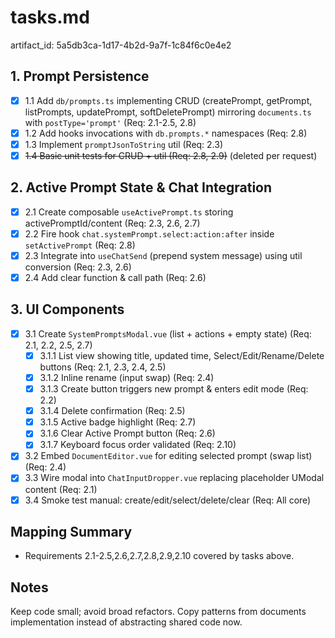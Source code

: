 # tasks.md

artifact_id: 5a5db3ca-1d17-4b2d-9a7f-1c84f6c0e4e2

## 1. Prompt Persistence

-   [x] 1.1 Add `db/prompts.ts` implementing CRUD (createPrompt, getPrompt, listPrompts, updatePrompt, softDeletePrompt) mirroring `documents.ts` with `postType='prompt'` (Req: 2.1-2.5, 2.8)
-   [x] 1.2 Add hooks invocations with `db.prompts.*` namespaces (Req: 2.8)
-   [x] 1.3 Implement `promptJsonToString` util (Req: 2.3)
-   [x] ~~1.4 Basic unit tests for CRUD + util (Req: 2.8, 2.9)~~ (deleted per request)

## 2. Active Prompt State & Chat Integration

-   [x] 2.1 Create composable `useActivePrompt.ts` storing activePromptId/content (Req: 2.3, 2.6, 2.7)
-   [x] 2.2 Fire hook `chat.systemPrompt.select:action:after` inside `setActivePrompt` (Req: 2.8)
-   [x] 2.3 Integrate into `useChatSend` (prepend system message) using util conversion (Req: 2.3, 2.6)
-   [x] 2.4 Add clear function & call path (Req: 2.6)

## 3. UI Components

-   [x] 3.1 Create `SystemPromptsModal.vue` (list + actions + empty state) (Req: 2.1, 2.2, 2.5, 2.7)
    -   [x] 3.1.1 List view showing title, updated time, Select/Edit/Rename/Delete buttons (Req: 2.1, 2.3, 2.4, 2.5)
    -   [x] 3.1.2 Inline rename (input swap) (Req: 2.4)
    -   [x] 3.1.3 Create button triggers new prompt & enters edit mode (Req: 2.2)
    -   [x] 3.1.4 Delete confirmation (Req: 2.5)
    -   [x] 3.1.5 Active badge highlight (Req: 2.7)
    -   [x] 3.1.6 Clear Active Prompt button (Req: 2.6)
    -   [x] 3.1.7 Keyboard focus order validated (Req: 2.10)
-   [x] 3.2 Embed `DocumentEditor.vue` for editing selected prompt (swap list) (Req: 2.4)
-   [x] 3.3 Wire modal into `ChatInputDropper.vue` replacing placeholder UModal content (Req: 2.1)
-   [x] 3.4 Smoke test manual: create/edit/select/delete/clear (Req: All core)

## Mapping Summary

-   Requirements 2.1-2.5,2.6,2.7,2.8,2.9,2.10 covered by tasks above.

## Notes

Keep code small; avoid broad refactors. Copy patterns from documents implementation instead of abstracting shared code now.
